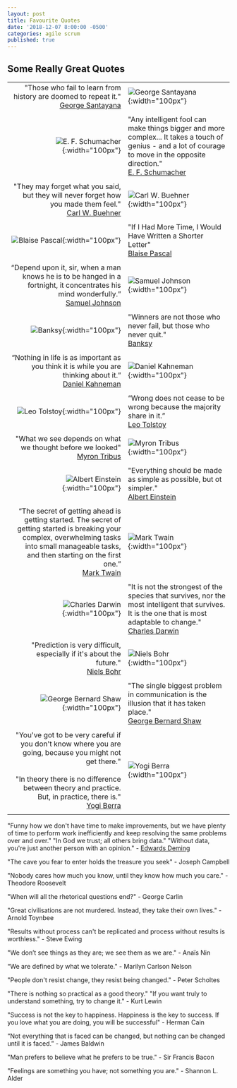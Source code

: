 ```yaml
---
layout: post
title: Favourite Quotes
date: '2018-12-07 8:00:00 -0500'
categories: agile scrum
published: true
---
```

## Some Really Great Quotes

|   |   |
| -------------: | :------------- |
| "Those who fail to learn from history are doomed to repeat it."<br>[George Santayana](https://en.wikipedia.org/wiki/George_Santayana)  | ![George Santayana]({{site.baseurl}}/assets/george_santayana.jpg){:width="100px"} |
| | |
| ![E. F. Schumacher]({{site.baseurl}}/assets/schumacher.jpg){:width="100px"} | "Any intelligent fool can make things bigger and more complex... It takes a touch of genius - and a lot of courage to move in the opposite direction."<br>[E. F. Schumacher](https://en.wikipedia.org/wiki/E._F._Schumacher)  |
| | |
| "They may forget what you said, but they will never forget how you made them feel."<br>[Carl W. Buehner](https://en.wikipedia.org/wiki/Carl_W._Buehner) | ![Carl W. Buehner]({{site.baseurl}}/assets/buehner.jpg){:width="100px"}  |
| | |
| ![Blaise Pascal]({{site.baseurl}}/assets/blaise_pascal.jpg){:width="100px"} | "If I Had More Time, I Would Have Written a Shorter Letter"<br>[Blaise Pascal](https://en.wikipedia.org/wiki/Blaise_Pascal) |
| | |
| “Depend upon it, sir, when a man knows he is to be hanged in a fortnight, it concentrates his mind wonderfully.”<br>[Samuel Johnson](https://en.wikipedia.org/wiki/Samuel_Johnson) | ![Samuel Johnson]({{site.baseurl}}/assets/samuel_johnson.jpg){:width="100px"} |
| | |
| ![Banksy]({{site.baseurl}}/assets/banksy.jpg){:width="100px"} | "Winners are not those who never fail, but those who never quit."<br>[Banksy](https://en.wikipedia.org/wiki/Banksy) |
| | |
| “Nothing in life is as important as you think it is while you are thinking about it.”<br>[Daniel Kahneman](https://en.wikipedia.org/wiki/Daniel_Kahneman) | ![Daniel Kahneman]({{site.baseurl}}/assets/daniel_kahneman.jpg){:width="100px"} |
| | |
| ![Leo Tolstoy]({{site.baseurl}}/assets/leo_tolstoy.jpg){:width="100px"} | “Wrong does not cease to be wrong because the majority share in it.”<br>[Leo Tolstoy](https://en.wikipedia.org/wiki/Leo_Tolstoy) |
| | |
| "What we see depends on what we thought before we looked"<br>[Myron Tribus](https://en.wikipedia.org/wiki/Myron_Tribus) | ![Myron Tribus]({{site.baseurl}}/assets/myron_tribus.jpg){:width="100px"} |
| | |
| ![Albert Einstein]({{site.baseurl}}/assets/einstein.jpg){:width="100px"} | "Everything should be made as simple as possible, but ot simpler."<br>[Albert Einstein](https://en.wikipedia.org/wiki/Albert_Einstein) |
| | |
| “The secret of getting ahead is getting started. The secret of getting started is breaking your complex, overwhelming tasks into small manageable tasks, and then starting on the first one.”<br>[Mark Twain](https://en.wikipedia.org/wiki/Mark_Twain) | ![Mark Twain]({{site.baseurl}}/assets/Mark_Twain.jpg){:width="100px"} |
| | |
| ![Charles Darwin]({{site.baseurl}}/assets/charles_darwin.jpg){:width="100px"} | "It is not the strongest of the species that survives, nor the most intelligent that survives. It is the one that is most adaptable to change."<br>[Charles Darwin](https://quoteinvestigator.com/2014/05/04/adapt/) |
| | |
| "Prediction is very difficult, especially if it's about the future."<br>[Niels Bohr](https://www.brainyquote.com/quotes/niels_bohr_130288) | ![Niels Bohr]({{site.baseurl}}/assets/niels_bohr.jpg){:width="100px"} |
| | |
| ![George Bernard Shaw]({{site.baseurl}}/assets/george_bernard_shaw.jpg){:width="100px"} | "The single biggest problem in communication is the illusion that it has taken place."<br>[George Bernard Shaw](https://en.wikipedia.org/wiki/George_Bernard_Shaw) |
| | |
| "You've got to be very careful if you don't know where you are going, because you might not get there."<br><br>"In theory there is no difference between theory and practice. But, in practice, there is."<br>[Yogi Berra](https://en.wikipedia.org/wiki/Yogi_Berra) | ![Yogi Berra]({{site.baseurl}}/assets/yogi_berra.png){:width="100px"} |
| | |

"Funny how we don't have time to make improvements, but we have plenty of time to perform work inefficiently and keep resolving the same problems over and over."
"In God we trust; all others bring data."
"Without data, you're just another person with an opinion." - [Edwards Deming](https://en.m.wikipedia.org/wiki/W._Edwards_Deming)

"The cave you fear to enter holds the treasure you seek" - Joseph Campbell

"Nobody cares how much you know, until they know how much you care." - Theodore Roosevelt

"When will all the rhetorical questions end?" - George Carlin

"Great civilisations are not murdered. Instead, they take their own lives." - Arnold Toynbee

"Results without process can't be replicated and process without results is worthless." - Steve Ewing

"We don’t see things as they are; we see them as we are." - Anaïs Nin

“We are defined by what we tolerate." - Marilyn Carlson Nelson

"People don't resist change, they resist being changed." - Peter Scholtes

"There is nothing so practical as a good theory."
"If you want truly to understand something, try to change it." - Kurt Lewin

"Success is not the key to happiness.  Happiness is the key to success.  If you love what you are doing, you will be successful" - Herman Cain

“Not everything that is faced can be changed, but nothing can be changed until it is faced.” - James Baldwin

"Man prefers to believe what he prefers to be true." - Sir Francis Bacon

"Feelings are something you have; not something you are." - Shannon L. Alder
